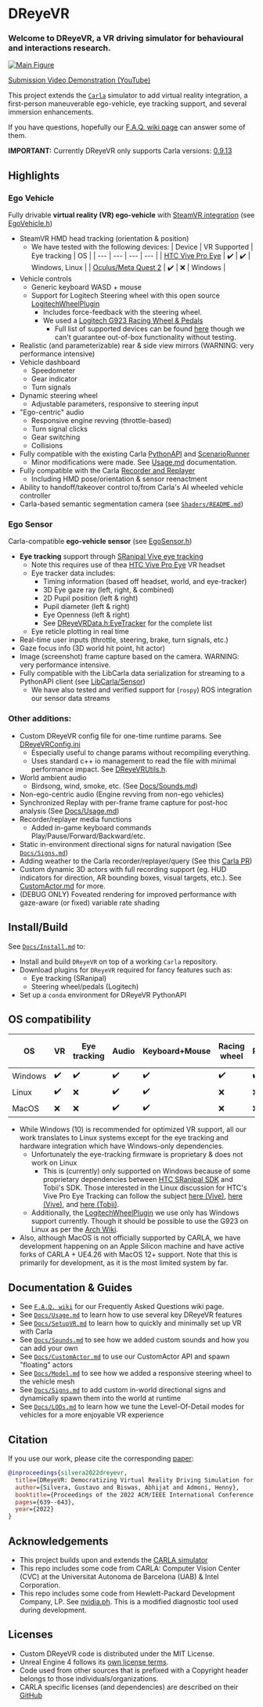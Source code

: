 # DReyeVR
### Welcome to DReyeVR, a VR driving simulator for behavioural and interactions research.

[![Main Figure](Docs/Figures/demo.gif)](https://www.youtube.com/watch?v=yGIPSDOMGpY)

[Submission Video Demonstration (YouTube)](https://www.youtube.com/watch?v=yGIPSDOMGpY)
<!-- Welcome to the DReyeVR wiki! -->

This project extends the [`Carla`](https://github.com/carla-simulator/carla/tree/0.9.13) simulator to add virtual reality integration, a first-person maneuverable ego-vehicle, eye tracking support, and several immersion enhancements.

If you have questions, hopefully our [F.A.Q. wiki page](https://github.com/HARPLab/DReyeVR/wiki/Frequently-Asked-Questions) can answer some of them.

**IMPORTANT:** Currently DReyeVR only supports Carla versions: [0.9.13](https://github.com/carla-simulator/carla/tree/0.9.13)

## Highlights
### Ego Vehicle
Fully drivable **virtual reality (VR) ego-vehicle** with [SteamVR integration](https://github.com/ValveSoftware/steamvr_unreal_plugin/tree/4.23) (see [EgoVehicle.h](DReyeVR/EgoVehicle.h))
- SteamVR HMD head tracking (orientation & position)
  - We have tested with the following devices:
    | Device | VR Supported | Eye tracking | OS |
    | --- | --- | --- | --- |
    | [HTC Vive Pro Eye](https://business.vive.com/us/product/vive-pro-eye-office/) | :heavy_check_mark: | :heavy_check_mark: | Windows, Linux |
    | [Oculus/Meta Quest 2](https://www.oculus.com/quest-2/) | :heavy_check_mark: | :x: | Windows |
- Vehicle controls 
  - Generic keyboard WASD + mouse
  - Support for Logitech Steering wheel with this open source [LogitechWheelPlugin](https://github.com/HARPLab/LogitechWheelPlugin) 
    - Includes force-feedback with the steering wheel.
    - We used a [Logitech G923 Racing Wheel & Pedals](https://www.logitechg.com/en-us/products/driving/driving-force-racing-wheel.html)
      - Full list of supported devices can be found [here](https://github.com/HARPLab/LogitechWheelPlugin/blob/master/README.md) though we can't guarantee out-of-box functionality without testing. 
- Realistic (and parameterizable) rear & side view mirrors (WARNING: very performance intensive)
- Vehicle dashboard
  - Speedometer
  - Gear indicator
  - Turn signals
- Dynamic steering wheel
  - Adjustable parameters, responsive to steering input
- "Ego-centric" audio 
  - Responsive engine revving (throttle-based)
  - Turn signal clicks
  - Gear switching
  - Collisions
- Fully compatible with the existing Carla [PythonAPI](https://carla.readthedocs.io/en/0.9.13/python_api/) and [ScenarioRunner](https://github.com/carla-simulator/scenario_runner/tree/v0.9.13)
  - Minor modifications were made. See [Usage.md](Docs/Usage.md) documentation.
- Fully compatible with the Carla [Recorder and Replayer](https://carla.readthedocs.io/en/0.9.13/adv_recorder/) 
  - Including HMD pose/orientation & sensor reenactment 
- Ability to handoff/takeover control to/from Carla's AI wheeled vehicle controller
- Carla-based semantic segmentation camera (see [`Shaders/README.md`](Shaders/README.md))
### Ego Sensor
Carla-compatible **ego-vehicle sensor** (see [EgoSensor.h](DReyeVR/EgoSensor.h))
- **Eye tracking** support through [SRanipal Vive eye tracking](https://developer.vive.com/resources/vive-sense/sdk/vive-eye-and-facial-tracking-sdk/)
  - Note this requires use of thea [HTC Vive Pro Eye](https://enterprise.vive.com/us/product/vive-pro-eye-office/) VR headset
  - Eye tracker data includes:
    - Timing information (based off headset, world, and eye-tracker)
    - 3D Eye gaze ray (left, right, & combined)
    - 2D Pupil position (left & right)
    - Pupil diameter (left & right)
    - Eye Openness (left & right)
    - See [DReyeVRData.h:EyeTracker](Carla/Sensor/DReyeVRData.h) for the complete list
  - Eye reticle plotting in real time
- Real-time user inputs (throttle, steering, brake, turn signals, etc.)
- Gaze focus info (3D world hit point, hit actor)
- Image (screenshot) frame capture based on the camera. WARNING: very performance intensive.
- Fully compatible with the LibCarla data serialization for streaming to a PythonAPI client (see [LibCarla/Sensor](LibCarla/Sensor))
  - We have also tested and verified support for (`rospy`) ROS integration our sensor data streams

### Other additions:
- Custom DReyeVR config file for one-time runtime params. See [DReyeVRConfig.ini](Configs/DReyeVRConfig.ini)
  - Especially useful to change params without recompiling everything.
  - Uses standard c++ io management to read the file with minimal performance impact. See [DReyeVRUtils.h](DReyeVR/DReyeVRUtils.h).
- World ambient audio
  - Birdsong, wind, smoke, etc. (See [Docs/Sounds.md](Docs/Sounds.md))
- Non-ego-centric audio (Engine revving from non-ego vehicles)
- Synchronized Replay with per-frame frame capture for post-hoc analysis (See [Docs/Usage.md](Docs/Usage.md))
- Recorder/replayer media functions
  - Added in-game keyboard commands Play/Pause/Forward/Backward/etc.
- Static in-environment directional signs for natural navigation (See [`Docs/Signs.md`](Docs/Signs.md))
- Adding weather to the Carla recorder/replayer/query (See this [Carla PR](https://github.com/carla-simulator/carla/pull/5235))
- Custom dynamic 3D actors with full recording support (eg. HUD indicators for direction, AR bounding boxes, visual targets, etc.). See [CustomActor.md](Docs/CustomActor.md) for more.
- (DEBUG ONLY) Foveated rendering for improved performance with gaze-aware (or fixed) variable rate shading

## Install/Build
See [`Docs/Install.md`](Docs/Install.md) to:
- Install and build `DReyeVR` on top of a working `Carla` repository. 
- Download plugins for `DReyeVR` required for fancy features such as:
  - Eye tracking (SRanipal)
  - Steering wheel/pedals (Logitech)
- Set up a `conda` environment for DReyeVR PythonAPI

## OS compatibility
| OS | VR | Eye tracking | Audio | Keyboard+Mouse | Racing wheel | Foveated Rendering (Editor) |
| --- | --- | --- | --- | --- | --- | --- |
| Windows | :heavy_check_mark: | :heavy_check_mark: | :heavy_check_mark: | :heavy_check_mark: | :heavy_check_mark: | :heavy_check_mark: |
| Linux | :heavy_check_mark: | :x: | :heavy_check_mark: | :heavy_check_mark: | :x: | :x: |
| MacOS | :x: | :x: | :heavy_check_mark: | :heavy_check_mark: | :x: | :x: |
- While Windows (10) is recommended for optimized VR support, all our work translates to Linux systems except for the eye tracking and hardware integration which have Windows-only dependencies.
  - Unfortunately the eye-tracking firmware is proprietary & does not work on Linux
    - This is (currently) only supported on Windows because of some proprietary dependencies between [HTC SRanipal SDK](https://developer.vive.com/resources/knowledgebase/vive-sranipal-sdk/) and Tobii's SDK. Those interested in the Linux discussion for HTC's Vive Pro Eye Tracking can follow the subject [here (Vive)](https://forum.vive.com/topic/6994-eye-tracking-in-linux/), [here (Vive)](https://forum.vive.com/topic/7012-vive-pro-eye-on-ubuntu-16-or-18/), and [here (Tobii)](https://developer.tobii.com/community/forums/topic/vive-pro-eye-with-stream-engine/).
  - Additionally, the [LogitechWheelPlugin](https://github.com/HARPLab/LogitechWheelPlugin) we use only has Windows support currently. Though it should be possible to use the G923 on Linux as per the [Arch Wiki](https://wiki.archlinux.org/title/Logitech_Racing_Wheel).
- Also, although MacOS is not officially supported by CARLA, we have development happening on an Apple Silicon machine and have active forks of CARLA + UE4.26 with MacOS 12+ support. Note that this is primarily for development, as it is the most limited system by far. 

## Documentation & Guides
- See [`F.A.Q. wiki`](https://github.com/HARPLab/DReyeVR/wiki/Frequently-Asked-Questions) for our Frequently Asked Questions wiki page.
- See [`Docs/Usage.md`](Docs/Usage.md) to learn how to use several key DReyeVR features
- See [`Docs/SetupVR.md`](Docs/SetupVR.md) to learn how to quickly and minimally set up VR with Carla
- See [`Docs/Sounds.md`](Docs/Sounds.md) to see how we added custom sounds and how you can add your own 
- See [`Docs/CustomActor.md`](Docs/CustomActor.md) to use our CustomActor API and spawn "floating" actors
- See [`Docs/Model.md`](Docs/Model.md) to see how we added a responsive steering wheel to the vehicle mesh
- See [`Docs/Signs.md`](Docs/Signs.md) to add custom in-world directional signs and dynamically spawn them into the world at runtime
- See [`Docs/LODs.md`](Docs/LODs.md) to learn how we tune the Level-Of-Detail modes for vehicles for a more enjoyable VR experience

## Citation
If you use our work, please cite the corresponding [paper](https://arxiv.org/abs/2201.01931):
```bibtex
@inproceedings{silvera2022dreyevr,
  title={DReyeVR: Democratizing Virtual Reality Driving Simulation for Behavioural \& Interaction Research},
  author={Silvera, Gustavo and Biswas, Abhijat and Admoni, Henny},
  booktitle={Proceedings of the 2022 ACM/IEEE International Conference on Human-Robot Interaction},
  pages={639--643},
  year={2022}
}
```

## Acknowledgements

- This project builds upon and extends the [CARLA simulator](https://carla.org/)
- This repo includes some code from CARLA: Computer Vision Center (CVC) at the Universitat Autonoma de Barcelona (UAB) & Intel Corporation.
- This repo includes some code from Hewlett-Packard Development Company, LP. See [nvidia.ph](Tools/Diagnostics/collectl/nvidia.ph). This is a modified diagnostic tool used during development. 

## Licenses
- Custom DReyeVR code is distributed under the MIT License.
- Unreal Engine 4 follows its [own license terms](https://www.unrealengine.com/en-US/faq).
- Code used from other sources that is prefixed with a Copyright header belongs to those individuals/organizations. 
- CARLA specific licenses (and dependencies) are described on their [GitHub](https://github.com/carla-simulator/carla#licenses)
